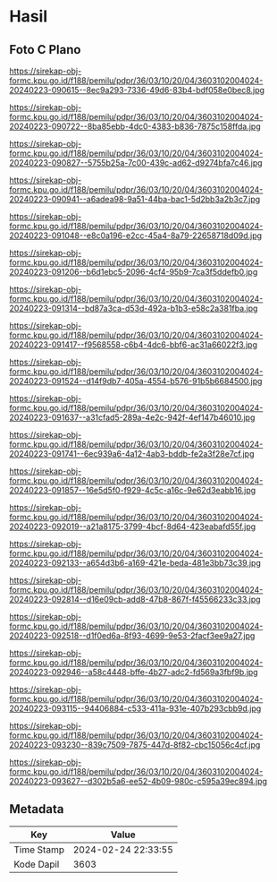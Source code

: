 # Hasil

## Foto C Plano

https://sirekap-obj-formc.kpu.go.id/f188/pemilu/pdpr/36/03/10/20/04/3603102004024-20240223-090615--8ec9a293-7336-49d6-83b4-bdf058e0bec8.jpg

https://sirekap-obj-formc.kpu.go.id/f188/pemilu/pdpr/36/03/10/20/04/3603102004024-20240223-090722--8ba85ebb-4dc0-4383-b836-7875c158ffda.jpg

https://sirekap-obj-formc.kpu.go.id/f188/pemilu/pdpr/36/03/10/20/04/3603102004024-20240223-090827--5755b25a-7c00-439c-ad62-d9274bfa7c46.jpg

https://sirekap-obj-formc.kpu.go.id/f188/pemilu/pdpr/36/03/10/20/04/3603102004024-20240223-090941--a6adea98-9a51-44ba-bac1-5d2bb3a2b3c7.jpg

https://sirekap-obj-formc.kpu.go.id/f188/pemilu/pdpr/36/03/10/20/04/3603102004024-20240223-091048--e8c0a196-e2cc-45a4-8a79-22658718d09d.jpg

https://sirekap-obj-formc.kpu.go.id/f188/pemilu/pdpr/36/03/10/20/04/3603102004024-20240223-091206--b6d1ebc5-2096-4cf4-95b9-7ca3f5ddefb0.jpg

https://sirekap-obj-formc.kpu.go.id/f188/pemilu/pdpr/36/03/10/20/04/3603102004024-20240223-091314--bd87a3ca-d53d-492a-b1b3-e58c2a381fba.jpg

https://sirekap-obj-formc.kpu.go.id/f188/pemilu/pdpr/36/03/10/20/04/3603102004024-20240223-091417--f9568558-c6b4-4dc6-bbf6-ac31a66022f3.jpg

https://sirekap-obj-formc.kpu.go.id/f188/pemilu/pdpr/36/03/10/20/04/3603102004024-20240223-091524--d14f9db7-405a-4554-b576-91b5b6684500.jpg

https://sirekap-obj-formc.kpu.go.id/f188/pemilu/pdpr/36/03/10/20/04/3603102004024-20240223-091637--a31cfad5-289a-4e2c-942f-4ef147b46010.jpg

https://sirekap-obj-formc.kpu.go.id/f188/pemilu/pdpr/36/03/10/20/04/3603102004024-20240223-091741--6ec939a6-4a12-4ab3-bddb-fe2a3f28e7cf.jpg

https://sirekap-obj-formc.kpu.go.id/f188/pemilu/pdpr/36/03/10/20/04/3603102004024-20240223-091857--16e5d5f0-f929-4c5c-a16c-9e62d3eabb16.jpg

https://sirekap-obj-formc.kpu.go.id/f188/pemilu/pdpr/36/03/10/20/04/3603102004024-20240223-092019--a21a8175-3799-4bcf-8d64-423eabafd55f.jpg

https://sirekap-obj-formc.kpu.go.id/f188/pemilu/pdpr/36/03/10/20/04/3603102004024-20240223-092133--a654d3b6-a169-421e-beda-481e3bb73c39.jpg

https://sirekap-obj-formc.kpu.go.id/f188/pemilu/pdpr/36/03/10/20/04/3603102004024-20240223-092814--d16e09cb-add8-47b8-867f-f45566233c33.jpg

https://sirekap-obj-formc.kpu.go.id/f188/pemilu/pdpr/36/03/10/20/04/3603102004024-20240223-092518--d1f0ed6a-8f93-4699-9e53-2facf3ee9a27.jpg

https://sirekap-obj-formc.kpu.go.id/f188/pemilu/pdpr/36/03/10/20/04/3603102004024-20240223-092946--a58c4448-bffe-4b27-adc2-fd569a3fbf9b.jpg

https://sirekap-obj-formc.kpu.go.id/f188/pemilu/pdpr/36/03/10/20/04/3603102004024-20240223-093115--94406884-c533-411a-931e-407b293cbb9d.jpg

https://sirekap-obj-formc.kpu.go.id/f188/pemilu/pdpr/36/03/10/20/04/3603102004024-20240223-093230--839c7509-7875-447d-8f82-cbc15056c4cf.jpg

https://sirekap-obj-formc.kpu.go.id/f188/pemilu/pdpr/36/03/10/20/04/3603102004024-20240223-093627--d302b5a6-ee52-4b09-980c-c595a39ec894.jpg


## Metadata

| Key        | Value               |
| ---------- | ------------------- |
| Time Stamp | 2024-02-24 22:33:55 |
| Kode Dapil | 3603                |



